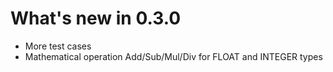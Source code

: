 # What's new in 0.3.0

* More test cases
* Mathematical operation Add/Sub/Mul/Div for FLOAT and INTEGER types
